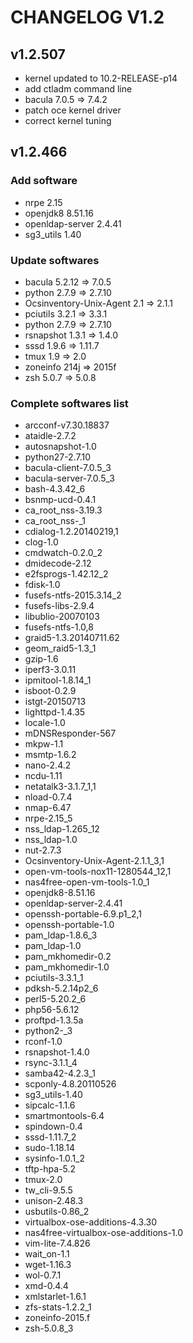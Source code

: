 # CHANGELOG V1.2

## v1.2.507
- kernel updated to 10.2-RELEASE-p14
- add ctladm command line
- bacula 7.0.5 => 7.4.2
- patch oce kernel driver
- correct kernel tuning

## v1.2.466

### Add software
- nrpe 2.15
- openjdk8 8.51.16
- openldap-server 2.4.41
- sg3_utils 1.40

### Update softwares
- bacula 5.2.12 => 7.0.5
- python 2.7.9 => 2.7.10
- Ocsinventory-Unix-Agent  2.1 => 2.1.1
- pciutils 3.2.1 => 3.3.1
- python 2.7.9 => 2.7.10
- rsnapshot 1.3.1 => 1.4.0
- sssd 1.9.6 => 1.11.7
- tmux 1.9 => 2.0
- zoneinfo 214j => 2015f
- zsh 5.0.7 => 5.0.8

### Complete softwares list
- arcconf-v7.30.18837
- ataidle-2.7.2
- autosnapshot-1.0
- python27-2.7.10
- bacula-client-7.0.5_3
- bacula-server-7.0.5_3
- bash-4.3.42_6
- bsnmp-ucd-0.4.1
- ca_root_nss-3.19.3
- ca_root_nss-_1
- cdialog-1.2.20140219,1
- clog-1.0
- cmdwatch-0.2.0_2
- dmidecode-2.12
- e2fsprogs-1.42.12_2
- fdisk-1.0
- fusefs-ntfs-2015.3.14_2
- fusefs-libs-2.9.4
- libublio-20070103
- fusefs-ntfs-1.0,8
- graid5-1.3.20140711.62
- geom_raid5-1.3_1
- gzip-1.6
- iperf3-3.0.11
- ipmitool-1.8.14_1
- isboot-0.2.9
- istgt-20150713
- lighttpd-1.4.35
- locale-1.0
- mDNSResponder-567
- mkpw-1.1
- msmtp-1.6.2
- nano-2.4.2
- ncdu-1.11
- netatalk3-3.1.7_1,1
- nload-0.7.4
- nmap-6.47
- nrpe-2.15_5
- nss_ldap-1.265_12
- nss_ldap-1.0
- nut-2.7.3
- Ocsinventory-Unix-Agent-2.1.1_3,1
- open-vm-tools-nox11-1280544_12,1
- nas4free-open-vm-tools-1.0_1
- openjdk8-8.51.16
- openldap-server-2.4.41
- openssh-portable-6.9.p1_2,1
- openssh-portable-1.0
- pam_ldap-1.8.6_3
- pam_ldap-1.0
- pam_mkhomedir-0.2
- pam_mkhomedir-1.0
- pciutils-3.3.1_1
- pdksh-5.2.14p2_6
- perl5-5.20.2_6
- php56-5.6.12
- proftpd-1.3.5a
- python2-_3
- rconf-1.0
- rsnapshot-1.4.0
- rsync-3.1.1_4
- samba42-4.2.3_1
- scponly-4.8.20110526
- sg3_utils-1.40
- sipcalc-1.1.6
- smartmontools-6.4
- spindown-0.4
- sssd-1.11.7_2
- sudo-1.18.14
- sysinfo-1.0.1_2
- tftp-hpa-5.2
- tmux-2.0
- tw_cli-9.5.5
- unison-2.48.3
- usbutils-0.86_2
- virtualbox-ose-additions-4.3.30
- nas4free-virtualbox-ose-additions-1.0
- vim-lite-7.4.826
- wait_on-1.1
- wget-1.16.3
- wol-0.7.1
- xmd-0.4.4
- xmlstarlet-1.6.1
- zfs-stats-1.2.2_1
- zoneinfo-2015.f
- zsh-5.0.8_3